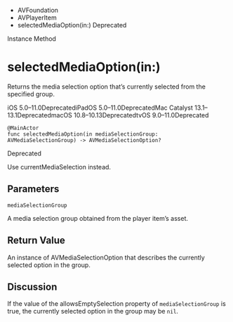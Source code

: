 

- AVFoundation
- AVPlayerItem
-  selectedMediaOption(in:) Deprecated

Instance Method

# selectedMediaOption(in:)

Returns the media selection option that’s currently selected from the specified group.

iOS 5.0–11.0DeprecatediPadOS 5.0–11.0DeprecatedMac Catalyst 13.1–13.1DeprecatedmacOS 10.8–10.13DeprecatedtvOS 9.0–11.0Deprecated

``` source
@MainActor
func selectedMediaOption(in mediaSelectionGroup: AVMediaSelectionGroup) -> AVMediaSelectionOption?
```

Deprecated

Use currentMediaSelection instead.

## Parameters 

`mediaSelectionGroup`  

A media selection group obtained from the player item’s asset.

## Return Value

An instance of AVMediaSelectionOption that describes the currently selected option in the group.

## Discussion

If the value of the allowsEmptySelection property of `mediaSelectionGroup` is true, the currently selected option in the group may be `nil`.

